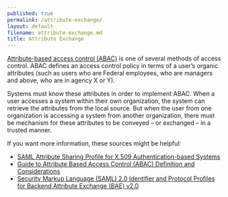 ```yaml
---
published: true
permalink: /attribute-exchange/
layout: default
filename: attribute-exchange.md
title: Attribute Exchange
---
```


[Attribute-based access control (ABAC)](http://csrc.nist.gov/projects/abac/) is one of several methods of access control. ABAC defines an access control policy in terms of a user’s organic attributes (such as users who are Federal employees, who are managers and above, who are in agency X or Y). 

Systems must know these attributes in order to implement ABAC. When a user accesses a system within their own organization, the system can retrieve the attributes from the local source. But when the user from one organization is accessing a system from another organization, there must be mechanism for these attributes to be conveyed – or exchanged – in a trusted manner. 

If you want more information, these sources might be helpful:

* [SAML Attribute Sharing Profile for X.509 Authentication-based Systems](https://www.oasis-open.org/committees/download.php/18058/sstc-saml-x509-authn-att)
* [Guide to Attribute Based Access Control (ABAC) Definition and Considerations](http://nvlpubs.nist.gov/nistpubs/specialpublications/NIST.sp.800-162.pdf)
* [Security Markup Language (SAML) 2.0 Identifier and Protocol Profiles for Backend Attribute Exchange (BAE) v2.0](https://www.idmanagement.gov/sites/default/files/documents/BAE_v2_SAML2_Profile_Final_v1.0.0.pdf)
